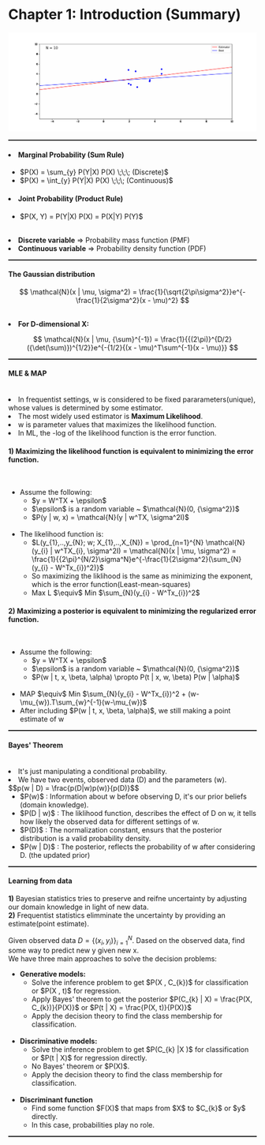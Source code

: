 # Chapter 1: Introduction (Summary)

<img src="est.gif"></img><br>

<hr style="height:2px;">   

<h4> <li>Marginal Probability (Sum Rule)</h4>
<ul>
  <li> $P(X) = \sum_{y} P(Y|X) P(X) \;\;\;  (Discrete)$
  <li> $P(X) = \int_{y} P(Y|X) P(X) \;\;\; (Continuous)$ 

</ul>

<h4> <li>Joint Probability (Product Rule)</h4>
    <ul>
        <li> $P(X, Y) = P(Y|X) P(X) = P(X|Y) P(Y)$
            </ul>
<br>
<li> <b>Discrete variable</b> => Probability mass function (PMF)
<li> <b>Continuous variable</b> => Probability density function (PDF)
<hr style="height:2px;">   

<h4> The Gaussian distribution</h4>

$$
    \mathcal{N}(x | \mu, \sigma^2) = \frac{1}{\sqrt{2\pi\sigma^2}}e^{-\frac{1}{2\sigma^2}(x - \mu)^2}
$$

<br>
<li><b>For D-dimensional X:</b>
    
$$
    \mathcal{N}(x | \mu, {\sum}^{-1}) = \frac{1}{{(2\pi)}^{D/2}({\det(\sum)})^{1/2}}e^{-{1/2}{(x - \mu)^T\sum^{-1}(x - \mu)}}
$$

<hr style="height:2px;">   

<h4> MLE & MAP</h4><br>
<li> In frequentist settings, w is considered to be fixed pararameters(unique), whose values is determined by some estimator.
<li> The most widely used estimator is <b>Maximum Likelihood</b>. 
<li> w is parameter values that maximizes the likelihood function.
<li> In ML, the -log of the likelihood function is the error function.</li>

<h4> 1) Maximizing the likelihood function is equivalent to minimizing the error function.</h4>
<br> 
    <ul>
        <li> Assume the following:
            <ul>
                <li> $y = W^TX + \epsilon$
                <li> $\epsilon$ is a random variable ~ $\mathcal{N}(0, {\sigma^2})$
                <li> $P(y | w, x) = \mathcal{N}(y | w^TX, \sigma^2I)$
            </ul><br>
        <li> The likelihood function is:
            <ul>
                <li> $L(y_{1},..,y_{N}; w; X_{1},..,X_{N}) = \prod_{n=1}^{N} \mathcal{N}(y_{i} | w^TX_{i}, \sigma^2I) = \mathcal{N}(x | \mu, \sigma^2) = \frac{1}{{2\pi}^{N/2}\sigma^N}e^{-\frac{1}{2\sigma^2}(\sum_{N}(y_{i} - W^Tx_{i})^2)}$<br>
                <li> So maximizing the liklihood is the same as minimizing the exponent, which is the error function(Least-mean-squares)
                <li> Max L $\equiv$ Min $\sum_{N}(y_{i} - W^Tx_{i})^2$
            </ul>
    </ul>
            
<h4> 2) Maximizing a posterior is equivalent to minimizing the regularized error function.</h4>
<br> 
    <ul>
        <li> Assume the following:
            <ul>
                <li> $y = W^TX + \epsilon$
                <li> $\epsilon$ is a random variable ~ $\mathcal{N}(0, {\sigma^2})$
                <li> $P(w | t, x, \beta, \alpha) \propto P(t | x, w, \beta) P(w | \alpha)$
            </ul><br>
        <li> MAP $\equiv$ Min $\sum_{N}(y_{i} - W^Tx_{i})^2 + (w-\mu_{w}).T\sum_{w}^{-1}(w-\mu_{w})$
            <br>
        <li> After including $P(w | t, x, \beta, \alpha)$, we still making a point estimate of w </li>
</ul>
</ul>
            
<hr style="height:2px;">   

<h4> Bayes' Theorem </h4><br>
    <li> It's just manipulating a conditional probability.
    <li> We have two events, observed data (D) and the parameters (w).<br>
$$p(w | D) = \frac{p(D|w)p(w)}{p(D)}$$
<br>
<ul>
    <li> $P(w)$ : Information about w before observing D, it's our prior beliefs (domain knowledge).
    <li> $P(D | w)$ : The liklihood function, describes the effect of D on w, it tells how likely the observed data for different settings of w.    
    <li> $P(D)$ : The normalization constant, ensurs that the posterior distribution is a valid probability density. 
    <li> $P(w | D)$ : The posterior, reflects the probability of w after considering D. (the updated prior)   
</ul>      

<hr style="height:2px;">   

<h4>Learning from data</h4>

<b>1)</b> Bayesian statistics tries to preserve and reifne uncertainty by adjusting our domain knowledge in light of new data.<br>
<b>2)</b> Frequentist statistics elimminate the uncertainty by providing an estimate(point estimate).
        

Given observed data $D=\{(x_{i}, y_{i})\}_{i=1}^N$. Dased on the observed data, find some way to predict new y given new x.<br>
We have three main approaches to solve the decision problems:
        
<ul>
    <li> <b>Generative models:</b>
        <ul>
            <li> Solve the inference problem to get $P(X , C_{k})$ for classification or $P(X , t)$ for regression.
            <li> Apply Bayes' theorem to get the posterior $P(C_{k} | X) = \frac{P(X, C_{k})}{P(X)}$ or $P(t | X) = \frac{P(X, t)}{P(X)}$
            <li> Apply the decision theory to find the class membership for classification.
        </ul><br>
    <li> <b>Discriminative models:</b>
        <ul>
            <li> Solve the inference problem to get $P(C_{k} |X )$ for classification or $P(t | X)$ for regression directly.
            <li> No Bayes' theorem or $P(X)$.
            <li> Apply the decision theory to find the class membership for classification.
        </ul><br>
    <li> <b>Discriminant function</b>
        <ul>
            <li> Find some function $F(X)$ that maps from $X$ to $C_{k}$ or $y$ directly.
            <li> In this case, probabilities play no role.
        </ul>
        </ul>
<hr style="height:2px;">   

